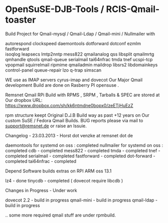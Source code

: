 OpenSuSE-DJB-Tools / RCIS-Qmail-toaster 
===========================================

Build Project for Qmail-mysql / Qmail-Ldap  / Qmail-mini / Nullmailer  with 

autorespond clockspeed daemontools  dotforward dotconf ezmlm fastforward  
isoqlog leapsecs lmtp2nntp mess822 qmailanalog qss libsplit
qmailmrtg qmhandle qtools qmail-queue serialmail tai64nfrac tmda tnef ucspi-tcp
vpopmail squirrelmail ripmime qmailadmin maildrop libsrs2 libdomainkeys
control-panel queue-repair lzo 
q-trap simscan

  WE use as IMAP servers cyrus-imap and dovecot
  Our Major Qmail development Build are done on Rasberry PI opensuse .
   
   Remsnet Qmail  RPi Build with RPMS , SRPM , Tarballs & SPEC are 
   stored at Our dropbox URL: https://www.dropbox.com/sh/kk6ntmdne0bopx0/zeETjHuEzZ

 rpm structure keept Original D.J.B Build way  as past +12 years on Our custom SuSE / Fedora  Qmail Builds.
 BUG reports please via mail to support@remsnet.de or raise an Issuie.


Changelog - 23.03.2013 - Horst dot venzke at remsnet dot de

 daemontools for systemd  on oss   : completed 
 nullmailer for systemd   on oss   : completed 
  cdb           - completed
  mess822       - completed
  tmda          - completed
  tnef          - completed
  serialmail    - completed
  fastforward   - completed
  dot-forward   - completed
  tai64nfrac    - completed

Depend Software builds extras on RPI ARM oss 13.1

  lz4         - done
  tinycdb       - completed  ( dovecot require libcdb )
 
Changes in  Progress  - Under work

  dovecot 2.2   - build in progress
  qmail-mini    - build in progress
  qmail-ldap    - build in progress
 
  .. some more required qmail stuff are under rpmbuild.
  

  
